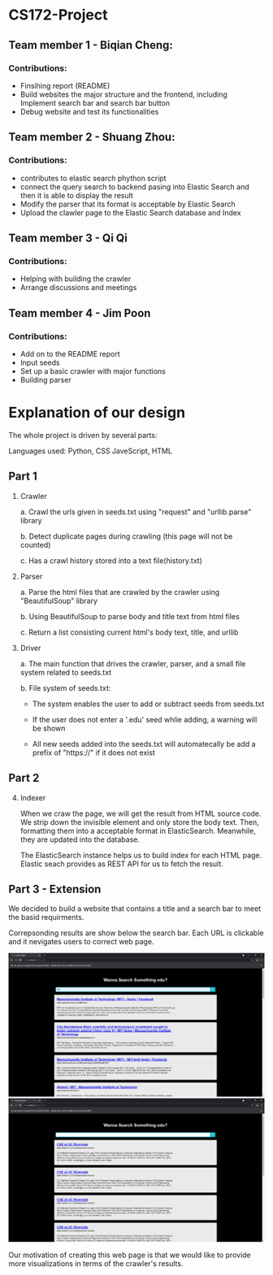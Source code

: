 # CS172-Project

## Team member 1 - Biqian Cheng: 
### **Contributions:**

* Finsihing report (README)
* Build websites the major structure and the frontend, including
Implement search bar and search bar button
* Debug website and test its functionalities
## Team member 2 - Shuang Zhou: 
### **Contributions:**
* contributes to elastic search phython script
* connect the query search to backend pasing into Elastic Search and then it is able to display the result 
* Modify the parser that its format is acceptable by Elastic Search
* Upload the clawler page to the Elastic Search database and Index

## Team member 3 - Qi Qi
### **Contributions:**

* Helping with building the crawler
* Arrange discussions and meetings

## Team member 4 - Jim Poon
### **Contributions:**
* Add on to the README report
* Input seeds 
* Set up a basic crawler with major functions 
* Building parser 

# Explanation of our design
The whole project is driven by several parts:

Languages used: Python, CSS JaveScript, HTML
## Part 1
1. Crawler

   a. Crawl the urls given in seeds.txt using "request" and "urllib.parse" library

   b. Detect duplicate pages during crawling (this page will not be counted)

   c. Has a crawl history stored into a text file(history.txt)
2. Parser

   a. Parse the html files that are crawled by the crawler using "BeautifulSoup" library

   b. Using BeautifulSoup to parse body and title text from html files

   c. Return a list consisting current html's body text, title, and urllib
3. Driver

   a. The main function that drives the crawler, parser, and a small file system related to seeds.txt

   b. File system of seeds.txt:
    * The system enables the user to add or subtract seeds from seeds.txt

	* If the user does not enter a '.edu'   seed whlie adding, a warning will be shown

    * All new seeds added into the seeds.txt will automatecally be add a prefix of "https://" if it does not exist

## Part 2
4. Indexer

    When we craw the page, we will get the result from HTML source code. We strip down the invisible element and only store the body text. Then, formatting them into a acceptable format in ElasticSearch. Meanwhile, they are updated into the database.

    The ElasticSearch instance helps us to build index for each HTML page. Elastic seach provides as REST API for us to fetch the result.
## Part 3 - Extension

We decided to build a website that contains a title and a search bar to meet the basid requirments. 

Correpsonding results are show below the search bar. Each URL is clickable and it nevigates users to correct web page.

![MITresults](Assets/MIT.png)
![MITresults](Assets/uscdddddd.png)

Our motivation of creating this web page is that we would like to provide more visualizations in terms of the crawler's results.